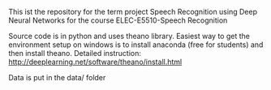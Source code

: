 This ist the repository for the term project Speech Recognition using Deep Neural Networks for the course ELEC-E5510-Speech Recognition

Source code is in python and uses theano library.
Easiest way to get the environment setup on windows is to install anaconda (free for students) and then install theano.
Detailed instruction: http://deeplearning.net/software/theano/install.html

Data is put in the data/ folder 